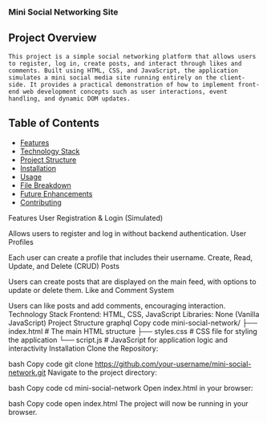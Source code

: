 ### Mini Social Networking Site

## Project Overview
    This project is a simple social networking platform that allows users to register, log in, create posts, and interact through likes and comments. Built using HTML, CSS, and JavaScript, the application simulates a mini social media site running entirely on the client-side. It provides a practical demonstration of how to implement front-end web development concepts such as user interactions, event handling, and dynamic DOM updates.

## Table of Contents
- [Features](#Features)
- [Technology Stack](#TechnologyStack)
- [Project Structure](#ProjectStructure)
- [Installation](#Installation)
- [Usage](#Usage)
- [File Breakdown](#FileBreakdown)
- [Future Enhancements](#FutureEnhancements)
- [Contributing](#Contributing)

Features
User Registration & Login (Simulated)

Allows users to register and log in without backend authentication.
User Profiles

Each user can create a profile that includes their username.
Create, Read, Update, and Delete (CRUD) Posts

Users can create posts that are displayed on the main feed, with options to update or delete them.
Like and Comment System

Users can like posts and add comments, encouraging interaction.
Technology Stack
Frontend: HTML, CSS, JavaScript
Libraries: None (Vanilla JavaScript)
Project Structure
graphql
Copy code
mini-social-network/
├── index.html         # The main HTML structure
├── styles.css         # CSS file for styling the application
└── script.js          # JavaScript for application logic and interactivity
Installation
Clone the Repository:

bash
Copy code
git clone https://github.com/your-username/mini-social-network.git
Navigate to the project directory:

bash
Copy code
cd mini-social-network
Open index.html in your browser:

bash
Copy code
open index.html
The project will now be running in your browser.